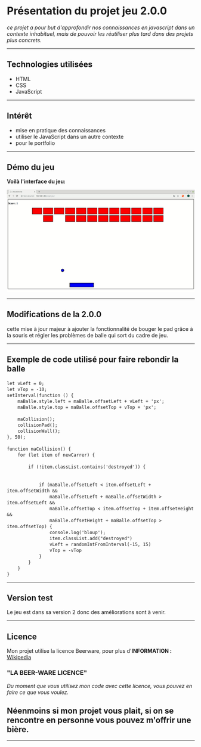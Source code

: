 # Présentation du projet jeu 2.0.0

*ce projet a pour but d'approfondir nos connaissances en javascript dans un contexte inhabituel, mais de pouvoir les réutiliser plus tard dans  des projets plus concrets.*


---

## Technologies utilisées 



* HTML
* CSS
* JavaScript

---


## Intérêt 


* mise en pratique des connaissances
* utiliser le JavaScript dans un autre contexte
* pour le portfolio

---

## Démo du jeu 

**Voilà l'interface du jeu:**

<img src="demo.gif">

---


## Modifications de la 2.0.0

cette mise à jour majeur à ajouter la fonctionnalité de bouger le pad grâce à la souris et régler les problèmes 
de balle qui sort du cadre de jeu.




---

## Exemple de code utilisé pour faire rebondir la balle

```
let vLeft = 0;
let vTop = -10;
setInterval(function () {
    maBalle.style.left = maBalle.offsetLeft + vLeft + 'px';
    maBalle.style.top = maBalle.offsetTop + vTop + 'px';

    maCollision();
    collisionPad();
    collisionWall();
}, 50);

function maCollision() {
    for (let item of newCarrer) {

        if (!item.classList.contains('destroyed')) {


            if (maBalle.offsetLeft < item.offsetLeft + item.offsetWidth &&
                maBalle.offsetLeft + maBalle.offsetWidth > item.offsetLeft &&
                maBalle.offsetTop < item.offsetTop + item.offsetHeight &&
                maBalle.offsetHeight + maBalle.offsetTop > item.offsetTop) {
                console.log('bloup');
                item.classList.add("destroyed")
                vLeft = randomIntFromInterval(-15, 15)
                vTop = -vTop
            }
        }
    }
}

```

---

## Version test

Le jeu est dans sa version 2 donc des améliorations sont à venir.

---

## Licence  

Mon projet utilise la licence Beerware, pour plus d'**INFORMATION :**  [Wikipedia](https://fr.wikipedia.org/wiki/Beerware)


  
 ### "LA BEER-WARE LICENCE"
 
 *Du moment que vous utilisez mon code avec cette licence, vous pouvez en faire ce que vous voulez.*
 
 Néenmoins si mon projet vous plait, si on se rencontre en personne vous pouvez m'offrir une bière.
  ----------------------------------------------------------------------------
 


---